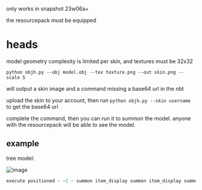only works in snapshot 23w06a+

the resourcepack must be equipped

# heads

model geometry complexity is limited per skin, and textures must be 32x32

`python objh.py --obj model.obj --tex texture.png --out skin.png --scale 5`

will output a skin image and a command missing a base64 url in the nbt

upload the skin to your account, then run `python objh.py --skin username` to get the base64 url

complete the command, then you can run it to summon the model. anyone with the resourcepack will be able to see the model.

## example

tree model:

![image](https://user-images.githubusercontent.com/16228717/218281527-a05341cc-a478-4a80-b41b-0a7da3545f51.png)
```js
execute positioned ~ ~2 ~ summon item_display summon item_display summon item_display summon item_display summon item_display summon item_display summon item_display summon item_display summon item_display summon item_display summon item_display summon item_display summon item_display summon item_display summon item_display summon item_display summon item_display summon item_display summon item_display summon item_display summon item_display summon item_display summon item_display summon item_display summon item_display summon item_display summon item_display summon item_display summon item_display summon item_display summon item_display summon item_display summon item_display summon item_display summon item_display summon item_display summon item_display summon item_display summon item_display summon item_display summon item_display summon item_display summon item_display summon item_display summon item_display summon item_display summon item_display as @e[type=item_display,distance=..0.1,nbt={item:{id:"minecraft:air"}}] run data merge entity @s {transformation:[0f,0f,0f,0f, 0f,0f,0f,0f, 0f,0f,0f,0f, 0f,0f,0f,1f],item:{id:"player_head",Count:1b,tag:{SkullOwner:{Id:[I;1617307098,1728332524,-1389744951,-1149641594],Properties:{textures:[{Value:"eyd0ZXh0dXJlcyc6IHsnU0tJTic6IHsndXJsJzogJ2h0dHA6Ly90ZXh0dXJlcy5taW5lY3JhZnQubmV0L3RleHR1cmUvMjI1YjM1NDhjMjFiZWE5MmU2YjQ5NTViMTZkMTQ1M2YzYmExMzE4MTE3YTgwNGE4ZmIzZTliZGJjNDQwMGM0Myd9fX0="}]}}}}}
```
